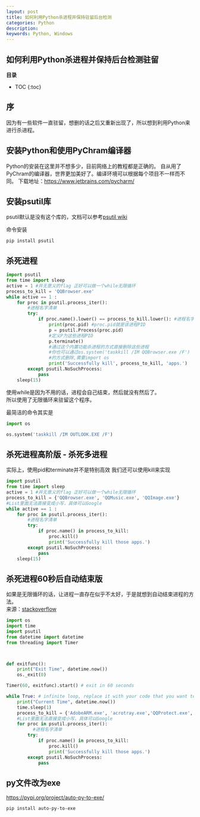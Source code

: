 ```yaml
---
layout: post
title: 如何利用Python杀进程并保持驻留后台检测
categories: Python
description: 
keywords: Python, Windows
---
```


## 如何利用Python杀进程并保持后台检测驻留

**目录**

* TOC
{:toc}

## 序
因为有一些软件一直驻留，想删的话之后又重新出现了，所以想到利用Python来进行杀进程。  

## 安装Python和使用PyChram编译器
Python的安装在这里并不想多少，目前网络上的教程都是正确的。
自从用了PyChram的编译器，世界更加美好了。编译环境可以根据每个项目不一样而不同。
下载地址：https://www.jetbrains.com/pycharm/



## 安装psutil库
psutil默认是没有这个库的，文档可以参考[psutil wiki](https://psutil.readthedocs.io/en/latest/)  

命令安装
```
pip install psutil
```

## 杀死进程
```python
import psutil
from time import sleep
active = 1 #并无意义的flag 正好可以做一个while无限循环
process_to_kill = 'QQBrowser.exe'
while active == 1 :
    for proc in psutil.process_iter():
        #进程名字清单
        try:
            if proc.name().lower() == process_to_kill.lower(): #进程名字对比（变成小写对比）
                print(proc.pid) #proc.pid就是该进程PID
                p = psutil.Process(proc.pid)
                #定义P为这些进程PID
                p.terminate()
                #通过这个内置功能杀进程的方式直接删除这些进程
                #你也可以通过os.system('taskkill /IM QQBrowser.exe /F')
                #的方式删除,需要import os
                print('Successfully kill', process_to_kill, 'apps.')
        except psutil.NoSuchProcess:
            pass
    sleep(15)
```
使用while是因为不用的话，进程会自己结束，然后就没有然后了。  
所以使用了无限循环来驻留这个程序。  

最简洁的命令其实是  
```python
import os

os.system('taskkill /IM OUTLOOK.EXE /F')
```

## 杀死进程高阶版 - 杀死多进程
实际上，使用pid和terminate并不是特别高效
我们还可以使用kill来实现  
```python
import psutil
from time import sleep
active = 1 #并无意义的flag 正好可以做一个while无限循环
process_to_kill = {'QQBrowser.exe', 'QQMusic.exe', 'QQImage.exe'}
#List里面无法直接变成小写，具体可以Google
while active == 1 :
    for proc in psutil.process_iter():
        #进程名字清单
        try:
            if proc.name() in process_to_kill:
                proc.kill()
                print('Successfully kill those apps.')
        except psutil.NoSuchProcess:
            pass
    sleep(15)
```

## 杀死进程60秒后自动结束版
如果是无限循环的话，让进程一直存在似乎不太好，于是就想到自动结束进程的方法。   
来源：[stackoverflow](https://stackoverflow.com/questions/20775624/end-python-code-after-60-seconds)
```python
import os
import time
import psutil
from datetime import datetime
from threading import Timer



def exitfunc():
    print("Exit Time", datetime.now())
    os._exit(0)

Timer(60, exitfunc).start() # exit in 60 seconds

while True: # infinite loop, replace it with your code that you want to interrupt
    print("Current Time", datetime.now())
    time.sleep(1)
    process_to_kill = {'AdobeARM.exe', 'acrotray.exe','QQProtect.exe','pcas.exe','wwbizsrv.exe','dy_service.exe'}
    #List里面无法直接变成小写，具体可以Google
    for proc in psutil.process_iter():
          #进程名字清单
        try:
            if proc.name() in process_to_kill:
                proc.kill()
                print('Successfully kill those apps.')
        except psutil.NoSuchProcess:
            pass
```			
  
## py文件改为exe
<https://pypi.org/project/auto-py-to-exe/>
```
pip install auto-py-to-exe

```